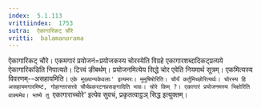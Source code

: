 ```yaml
---
index:  5.1.113
vrittiindex:  1753
sutra:  ऐकागारिकट् चौरे
vritti:  balamanorama 
---
```


ऐकागारिकट् चौरे। एकमगारं प्रयोजनं=प्रयोजकस्य चोरस्येति विग्रहे एकागारशब्दादिकट्प्रत्यये ऐकागारिकडिति निपात्यते। टित्त्वं ङीबर्थम्। प्रयोजनमित्येय सिद्धे चोर एवेति नियमार्थ सूत्रम्। एकमित्यस्य विवरणम्--असहायमिति। `एके मुख्यान्यकेवलाः' इत्यमरः। मुमुषिषोरिति। चौर्यं कर्तुमिच्छोरित्यर्थः। चोरस्य हि असहायमगारमिष्टं, गोहान्तरसत्त्वे चौर्यप्रकरटनप्रसङ्गादिति भावः। चोरे किम् ?। एकागारं प्रयोजनमस्य भिक्षोरिति वाक्यमेव। भाष्ये तु `एकागाराच्चोरे' इत्येव सुवचं, प्रकृतत्वाट्ठञ् सिद्ध इत्युक्तम्। 

